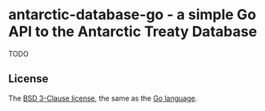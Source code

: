 # antarctic-database-go - a simple Go API to the Antarctic Treaty Database

TODO

## License

The [BSD 3-Clause license][bsd], the same as the [Go language][golic].

[bsd]: https://opensource.org/licenses/BSD-3-Clause
[golic]: https://go.dev/LICENSE